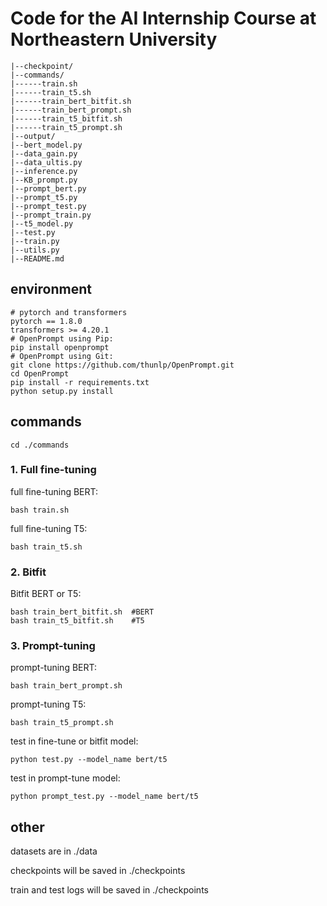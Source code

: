# Code for the AI Internship Course at Northeastern University

    |--checkpoint/
    |--commands/
    |------train.sh
    |------train_t5.sh
    |------train_bert_bitfit.sh
    |------train_bert_prompt.sh
    |------train_t5_bitfit.sh
    |------train_t5_prompt.sh
    |--output/
    |--bert_model.py
    |--data_gain.py
    |--data_ultis.py
    |--inference.py
    |--KB_prompt.py
    |--prompt_bert.py
    |--prompt_t5.py
    |--prompt_test.py
    |--prompt_train.py
    |--t5_model.py
    |--test.py
    |--train.py
    |--utils.py
    |--README.md


## environment

    # pytorch and transformers
    pytorch == 1.8.0
    transformers >= 4.20.1
    # OpenPrompt using Pip:
    pip install openprompt
    # OpenPrompt using Git:
    git clone https://github.com/thunlp/OpenPrompt.git
    cd OpenPrompt
    pip install -r requirements.txt
    python setup.py install


## commands

    cd ./commands

### 1. Full fine-tuning
full fine-tuning BERT:

    bash train.sh

full fine-tuning T5:

    bash train_t5.sh

### 2. Bitfit

Bitfit BERT or T5:

    bash train_bert_bitfit.sh  #BERT
    bash train_t5_bitfit.sh    #T5

### 3. Prompt-tuning

prompt-tuning BERT:

    bash train_bert_prompt.sh

prompt-tuning T5:

    bash train_t5_prompt.sh

test in fine-tune or bitfit model:

    python test.py --model_name bert/t5

test in prompt-tune model:

    python prompt_test.py --model_name bert/t5

## other
datasets are in 
    ./data

checkpoints will be saved in
    ./checkpoints

train and test logs will be saved in 
    ./checkpoints
